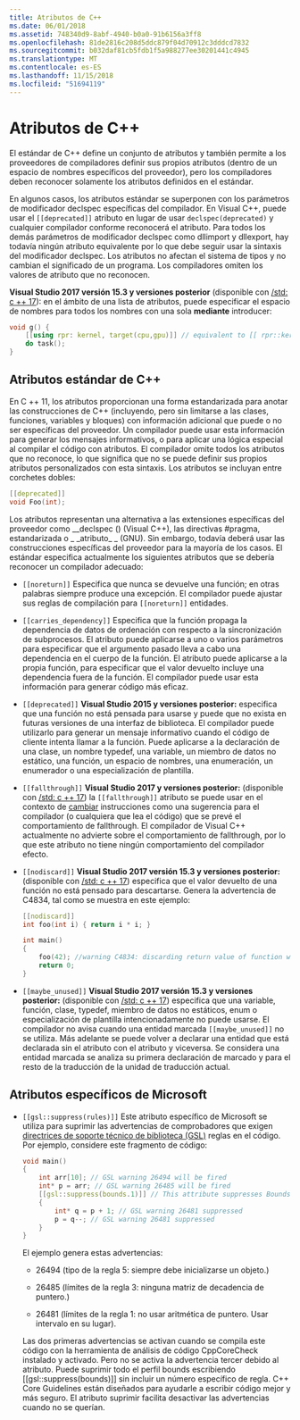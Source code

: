 ```yaml
---
title: Atributos de C++
ms.date: 06/01/2018
ms.assetid: 748340d9-8abf-4940-b0a0-91b6156a3ff8
ms.openlocfilehash: 81de2816c208d5ddc879f04d70912c3dddcd7832
ms.sourcegitcommit: b032daf81cb5fdb1f5a988277ee30201441c4945
ms.translationtype: MT
ms.contentlocale: es-ES
ms.lasthandoff: 11/15/2018
ms.locfileid: "51694119"
---
```

# <a name="attributes-in-c"></a>Atributos de C++

El estándar de C++ define un conjunto de atributos y también permite a los proveedores de compiladores definir sus propios atributos (dentro de un espacio de nombres específicos del proveedor), pero los compiladores deben reconocer solamente los atributos definidos en el estándar.

En algunos casos, los atributos estándar se superponen con los parámetros de modificador declspec específicas del compilador. En Visual C++, puede usar el `[[deprecated]]` atributo en lugar de usar `declspec(deprecated)` y cualquier compilador conforme reconocerá el atributo. Para todos los demás parámetros de modificador declspec como dllimport y dllexport, hay todavía ningún atributo equivalente por lo que debe seguir usar la sintaxis del modificador declspec. Los atributos no afectan el sistema de tipos y no cambian el significado de un programa. Los compiladores omiten los valores de atributo que no reconocen.

**Visual Studio 2017 versión 15.3 y versiones posterior** (disponible con [/std: c ++ 17](../build/reference/std-specify-language-standard-version.md)): en el ámbito de una lista de atributos, puede especificar el espacio de nombres para todos los nombres con una sola **mediante** introducer:

```cpp
void g() {
    [[using rpr: kernel, target(cpu,gpu)]] // equivalent to [[ rpr::kernel, rpr::target(cpu,gpu) ]]
    do task();
}
```

## <a name="c-standard-attributes"></a>Atributos estándar de C++

En C ++ 11, los atributos proporcionan una forma estandarizada para anotar las construcciones de C++ (incluyendo, pero sin limitarse a las clases, funciones, variables y bloques) con información adicional que puede o no ser específicas del proveedor. Un compilador puede usar esta información para generar los mensajes informativos, o para aplicar una lógica especial al compilar el código con atributos. El compilador omite todos los atributos que no reconoce, lo que significa que no se puede definir sus propios atributos personalizados con esta sintaxis. Los atributos se incluyan entre corchetes dobles:

```cpp
[[deprecated]]
void Foo(int);
```

Los atributos representan una alternativa a las extensiones específicas del proveedor como __declspec () (Visual C++), las directivas #pragma, estandarizada o &#95; &#95;atributo&#95; &#95; (GNU). Sin embargo, todavía deberá usar las construcciones específicas del proveedor para la mayoría de los casos. El estándar especifica actualmente los siguientes atributos que se debería reconocer un compilador adecuado:

- `[[noreturn]]` Especifica que nunca se devuelve una función; en otras palabras siempre produce una excepción. El compilador puede ajustar sus reglas de compilación para `[[noreturn]]` entidades.

- `[[carries_dependency]]` Especifica que la función propaga la dependencia de datos de ordenación con respecto a la sincronización de subprocesos. El atributo puede aplicarse a uno o varios parámetros para especificar que el argumento pasado lleva a cabo una dependencia en el cuerpo de la función. El atributo puede aplicarse a la propia función, para especificar que el valor devuelto incluye una dependencia fuera de la función. El compilador puede usar esta información para generar código más eficaz.

- `[[deprecated]]` **Visual Studio 2015 y versiones posterior:** especifica que una función no está pensada para usarse y puede que no exista en futuras versiones de una interfaz de biblioteca. El compilador puede utilizarlo para generar un mensaje informativo cuando el código de cliente intenta llamar a la función. Puede aplicarse a la declaración de una clase, un nombre typedef, una variable, un miembro de datos no estático, una función, un espacio de nombres, una enumeración, un enumerador o una especialización de plantilla.

- `[[fallthrough]]` **Visual Studio 2017 y versiones posterior:** (disponible con [/std: c ++ 17](../build/reference/std-specify-language-standard-version.md)) la `[[fallthrough]]` atributo se puede usar en el contexto de [cambiar](switch-statement-cpp.md) instrucciones como una sugerencia para el compilador (o cualquiera que lea el código) que se prevé el comportamiento de fallthrough. El compilador de Visual C++ actualmente no advierte sobre el comportamiento de fallthrough, por lo que este atributo no tiene ningún comportamiento del compilador efecto.

- `[[nodiscard]]` **Visual Studio 2017 versión 15.3 y versiones posterior:** (disponible con [/std: c ++ 17](../build/reference/std-specify-language-standard-version.md)) especifica que el valor devuelto de una función no está pensado para descartarse. Genera la advertencia de C4834, tal como se muestra en este ejemplo:

    ```cpp
    [[nodiscard]]
    int foo(int i) { return i * i; }

    int main()
    {
        foo(42); //warning C4834: discarding return value of function with 'nodiscard' attribute
        return 0;
    }
    ```

- `[[maybe_unused]]` **Visual Studio 2017 versión 15.3 y versiones posterior:** (disponible con [/std: c ++ 17](../build/reference/std-specify-language-standard-version.md)) especifica que una variable, función, clase, typedef, miembro de datos no estáticos, enum o especialización de plantilla intencionadamente no puede usarse. El compilador no avisa cuando una entidad marcada `[[maybe_unused]]` no se utiliza. Más adelante se puede volver a declarar una entidad que está declarada sin el atributo con el atributo y viceversa. Se considera una entidad marcada se analiza su primera declaración de marcado y para el resto de la traducción de la unidad de traducción actual.

## <a name="microsoft-specific-attributes"></a>Atributos específicos de Microsoft

- `[[gsl::suppress(rules)]]` Este atributo específico de Microsoft se utiliza para suprimir las advertencias de comprobadores que exigen [directrices de soporte técnico de biblioteca (GSL)](https://github.com/Microsoft/GSL) reglas en el código. Por ejemplo, considere este fragmento de código:

    ```cpp
    void main()
    {
        int arr[10]; // GSL warning 26494 will be fired
        int* p = arr; // GSL warning 26485 will be fired
        [[gsl::suppress(bounds.1)]] // This attribute suppresses Bounds rule #1
        {
            int* q = p + 1; // GSL warning 26481 suppressed
            p = q--; // GSL warning 26481 suppressed
        }
    }
    ```

  El ejemplo genera estas advertencias:

  - 26494 (tipo de la regla 5: siempre debe inicializarse un objeto.)

  - 26485 (límites de la regla 3: ninguna matriz de decadencia de puntero.)

  - 26481 (límites de la regla 1: no usar aritmética de puntero. Usar intervalo en su lugar).

  Las dos primeras advertencias se activan cuando se compila este código con la herramienta de análisis de código CppCoreCheck instalado y activado. Pero no se activa la advertencia tercer debido al atributo. Puede suprimir todo el perfil bounds escribiendo [[gsl::suppress(bounds)]] sin incluir un número específico de regla. C++ Core Guidelines están diseñados para ayudarle a escribir código mejor y más seguro. El atributo suprimir facilita desactivar las advertencias cuando no se querían.